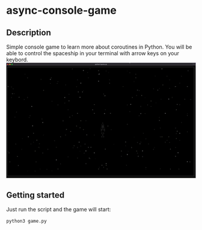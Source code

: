 # async-console-game

## Description

Simple console game to learn more about coroutines in Python. You will be able to control the spaceship in your terminal with arrow keys on your keybord.
![](example.gif "Game example")

## Getting started

Just run the script and the game will start:

```
python3 game.py
```
